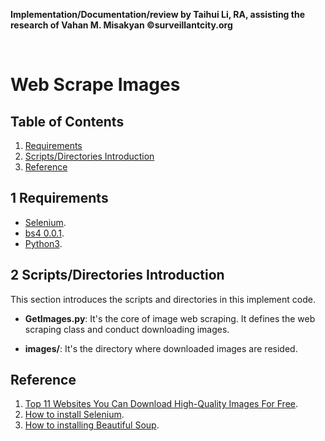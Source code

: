 **Implementation/Documentation/review by Taihui Li, RA, assisting the research of Vahan M. Misakyan ©surveillantcity.org**

&nbsp;
&nbsp;


# Web Scrape Images

## Table of Contents

1. [Requirements](#1-requirements)
2. [Scripts/Directories Introduction](#2-scriptsdirectories-introduction)
3. [Reference](#reference)


## 1 Requirements

* [Selenium](https://selenium-python.readthedocs.io/).
* [bs4 0.0.1](https://pypi.org/project/bs4/).
* [Python3](https://www.python.org/download/releases/3.0/).


## 2 Scripts/Directories Introduction
This section introduces the scripts and directories in this implement code.

* **GetImages.py**: It's the core of image web scraping. It defines the web scraping class and conduct downloading images.

* **images/**: It's the directory where downloaded images are resided.


## Reference
1. [Top 11 Websites You Can Download High-Quality Images For Free](https://thenextscoop.com/websites-download-free-quality-images/).
2. [How to install Selenium](https://selenium-python.readthedocs.io/installation.html).
3. [How to installing Beautiful Soup](https://www.crummy.com/software/BeautifulSoup/bs4/doc/).





